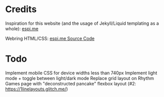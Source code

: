 # Credits
Inspiration for this website (and the usage of Jekyll/Liquid templating as a whole): [espi.me](https://espi.me)

Webring HTML/CSS: [espi.me Source Code](https://github.com/espimarisa/espi.me)

# Todo
Implement mobile CSS for device widths less than 740px
Implement light mode + toggle between light/dark mode
Replace grid layout on Rhythm Games page with "deconstructed pancake" flexbox layout (#2: https://1linelayouts.glitch.me/)